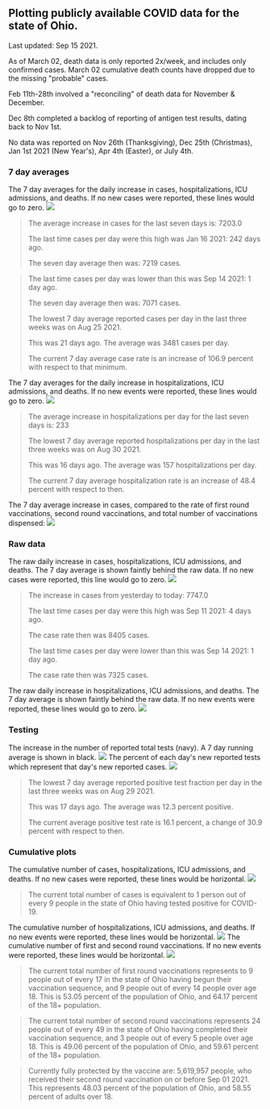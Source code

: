 ## Plotting publicly available COVID data for the state of Ohio. 

Last updated: Sep 15 2021. 

As of March 02, death data is only reported 2x/week, and includes only confirmed cases. March 02 cumulative death counts have dropped due to the missing "probable" cases.

Feb 11th-28th involved a "reconciling" of death data for November & December.

Dec 8th completed a backlog of reporting of antigen test results, dating back to Nov 1st.

No data was reported on Nov 26th (Thanksgiving), Dec 25th (Christmas), Jan 1st 2021 (New Year's), Apr 4th (Easter), or July 4th.
### 7 day averages
The 7 day averages for the daily increase in cases, hospitalizations, ICU admissions, and deaths. If no new cases were reported, these lines would go to zero.
![](7dayaverage_cases.png)

>The average increase in cases for the last seven days is: 7203.0
>
>The last time cases per day were this high was Jan 16 2021: 242 days ago.
>
>The seven day average then was: 7219 cases.

>
>The last time cases per day was lower than this was Sep 14 2021: 1 day ago.
>
>The seven day average then was: 7071 cases.
>
>The lowest 7 day average reported cases per day in the last three weeks was on Aug 25 2021.
>
>This was 21 days ago. The average was 3481 cases per day.
>
>The current 7 day average case rate is an increase of 106.9 percent with respect to that minimum.

The 7 day averages for the daily increase in hospitalizations, ICU admissions, and deaths. If no new events were reported, these lines would go to zero.
![](7dayaverage_hospital.png)

>The average increase in hospitalizations per day for the last seven days is: 233
>
>The lowest 7 day average reported hospitalizations per day in the last three weeks was on Aug 30 2021.
>
>This was 16 days ago. The average was 157 hospitalizations per day.
>
>The current 7 day average hospitalization rate is an increase of 48.4 percent with respect to then.

The 7 day average increase in cases, compared to the rate of first round vaccinations, second round vaccinations, and total number of vaccinations dispensed:
![](DailyVaccinationsCases.png)

### Raw data
The raw daily increase in cases, hospitalizations, ICU admissions, and deaths. The 7 day average is shown faintly behind the raw data. If no new cases were reported, this line would go to zero.
![](DailyCases.png)

>The increase in cases from yesterday to today: 7747.0 
>
>The last time cases per day were this high was Sep 11 2021: 4 days ago. 
>
>The case rate then was 8405 cases.
>
>The last time cases per day were lower than this was Sep 14 2021: 1 day ago. 
>
>The case rate then was 7325 cases.

The raw daily increase in hospitalizations, ICU admissions, and deaths. The 7 day average is shown faintly behind the raw data. If no new events were reported, these lines would go to zero.
![](DailyHospitalizations.png)

### Testing

The increase in the number of reported total tests (navy). A 7 day running average is shown in black.
![](DailyTests.png)
The percent of each day's new reported tests which represent that day's new reported cases.
![](percentpositive_tests.png)

>The lowest 7 day average reported positive test fraction per day in the last three weeks was on Aug 29 2021.
>
>This was 17 days ago. The average was 12.3 percent positive. 
>
>The current average positive test rate is 16.1 percent, a change of 30.9 percent with respect to then. 

### Cumulative plots
The cumulative number of cases, hospitalizations, ICU admissions, and deaths. If no new cases were reported, these lines would be horizontal.
![](Cases.png)

>The current total number of cases is equivalent to 1 person out of every 9 people in the state of Ohio having tested positive for COVID-19.

The cumulative number of hospitalizations, ICU admissions, and deaths. If no new events were reported, these lines would be horizontal.
![](Hospitalizations.png)
The cumulative number of first and second round vaccinations. If no new events were reported, these lines would be horizontal.
![](Vaccinations.png)

>The current total number of first round vaccinations represents to 9 people out of every 17 in the state of Ohio having begun their vaccination sequence, and 9 people out of every 14 people over age 18.
 >This is 53.05 percent of the population of Ohio, and 64.17 percent of the 18+ population.

>The current total number of second round vaccinations represents 24 people out of every 49 in the state of Ohio having completed their vaccination sequence, and 3 people out of every 5 people over age 18. 
>This is 49.06 percent of the population of Ohio, and 59.61 percent of the 18+ population.

>Currently fully protected by the vaccine are: 5,619,957 people, who received their second round vaccination on or before Sep 01 2021.
>This represents 48.03 percent of the population of Ohio, and 58.55 percent of adults over 18.

